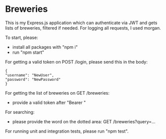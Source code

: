 # Breweries

This is my Express.js application which can authenticate via JWT and gets lists of breweries, filtered if needed.
For logging all requests, I used morgan.

To start, please:
- install all packages with "npm i"
- run "npm start"


For getting a valid token on POST /login, please send this in the body:
```
{
"username": "NewUser",
"password": "NewPassword"
}
```

For getting the list of breweries on GET /breweries:
- provide a valid token after "Bearer "


For searching:
- please provide the word on the dotted area: GET /breweries?query=...


For running unit and integration tests, please run "npm test".
